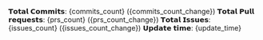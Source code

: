 𝗧𝗼𝘁𝗮𝗹 𝗖𝗼𝗺𝗺𝗶𝘁𝘀: {commits_count} ({commits_count_change})
𝗧𝗼𝘁𝗮𝗹 𝗣𝘂𝗹𝗹 𝗿𝗲𝗾𝘂𝗲𝘀𝘁𝘀: {prs_count} ({prs_count_change})
𝗧𝗼𝘁𝗮𝗹 𝗜𝘀𝘀𝘂𝗲𝘀: {issues_count} ({issues_count_change})
𝗨𝗽𝗱𝗮𝘁𝗲 𝘁𝗶𝗺𝗲: {update_time}
